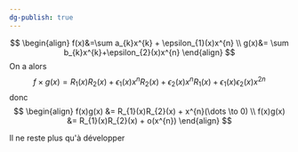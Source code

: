 ```yaml
---
dg-publish: true
---
```


$$
\begin{align}
f(x)&=\sum a_{k}x^{k} + \epsilon_{1}(x)x^{n} \\
g(x)&= \sum b_{k}x^{k}+\epsilon_{2}(x)x^{n}
\end{align}
$$
On a alors
$$
f \times g(x) = R_{1}(x)R_{2}(x) + \epsilon_{1}(x) x^{n}R_{2}(x) + \epsilon_{2}(x)x^{n}R_{1}(x) + \epsilon_{1}(x)\epsilon_{2}(x)x^{2n}
$$
donc
$$
\begin{align}
f(x)g(x) &= R_{1}(x)R_{2}(x) + x^{n}(\dots \to 0) \\
f(x)g(x) &= R_{1}(x)R_{2}(x) + o(x^{n})
\end{align}
$$

Il ne reste plus qu'à développer
